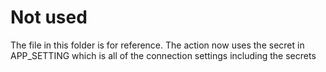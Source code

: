 # Not used
The file in this folder is for reference. The action now uses the secret in APP_SETTING which is all of the connection settings including the secrets
